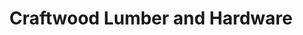---
title: "Craftwood Lumber and Hardware"
url: /highland-park/craftwood-lumber-and-hardware/
shop: Eisenwaren
---